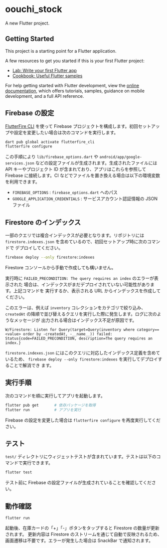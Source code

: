 # oouchi_stock

A new Flutter project.

## Getting Started

This project is a starting point for a Flutter application.

A few resources to get you started if this is your first Flutter project:

- [Lab: Write your first Flutter app](https://docs.flutter.dev/get-started/codelab)
- [Cookbook: Useful Flutter samples](https://docs.flutter.dev/cookbook)

For help getting started with Flutter development, view the
[online documentation](https://docs.flutter.dev/), which offers tutorials,
samples, guidance on mobile development, and a full API reference.

## Firebase の設定

[FlutterFire CLI](https://firebase.flutter.dev/docs/cli) を使って Firebase プロジェクトを構成します。初回セットアップや設定を変更したい場合は次のコマンドを実行します。

```bash
dart pub global activate flutterfire_cli
flutterfire configure
```

この手順により `lib/firebase_options.dart` や `android/app/google-services.json` などの設定ファイルが生成されます。生成されたファイルには API キーやプロジェクト ID が含まれており、アプリはこれらを参照して Firebase に接続します。CI などでファイルを置き換える場合は以下の環境変数を利用できます。

- `FIREBASE_OPTIONS` : `firebase_options.dart` へのパス
- `GOOGLE_APPLICATION_CREDENTIALS` : サービスアカウント認証情報の JSON ファイル

## Firestore のインデックス

一部のクエリでは複合インデックスが必要となります。リポジトリには
`firestore.indexes.json` を含めているので、初回セットアップ時に次のコマンドで
デプロイしてください。

```bash
firebase deploy --only firestore:indexes
```

Firestore コンソールから手動で作成しても構いません。

実行時に `FAILED_PRECONDITION: The query requires an index` のエラーが表示された
場合は、インデックスがまだデプロイされていない可能性があります。上記コマンドを
実行するか、表示される URL からインデックスを作成してください。

このエラーは、例えば `inventory` コレクションをカテゴリで絞り込み、`createdAt`
の降順で並び替えるクエリを実行した際に発生します。ログに次のようなメッセージが
出力される場合はインデックス不足が原因です。

```
W/Firestore: Listen for Query(target=Query(inventory where category==<value> order by -createdAt, -__name__)) failed: Status{code=FAILED_PRECONDITION, description=The query requires an index.}
```
`firestore.indexes.json` にはこのクエリに対応したインデックス定義を含めているため、
`firebase deploy --only firestore:indexes` を実行してデプロイすることで解消でき
ます。

## 実行手順

次のコマンドを順に実行してアプリを起動します。

```bash
flutter pub get       # 依存パッケージを取得
flutter run           # アプリを実行
```

Firebase の設定を変更した場合は `flutterfire configure` を再度実行してください。

## テスト

`test/` ディレクトリにウィジェットテストが含まれています。テストは以下のコマンドで実行できます。

```bash
flutter test
```

テスト前に Firebase の設定ファイルが生成されていることを確認してください。
## 動作確認

```
flutter run
```

起動後、在庫カードの「+」「-」ボタンをタップすると Firestore の数量が更新されます。
更新内容は Firestore のストリームを通じて自動で反映されるため、画面遷移は不要です。エラーが発生した場合は SnackBar で通知されます。
